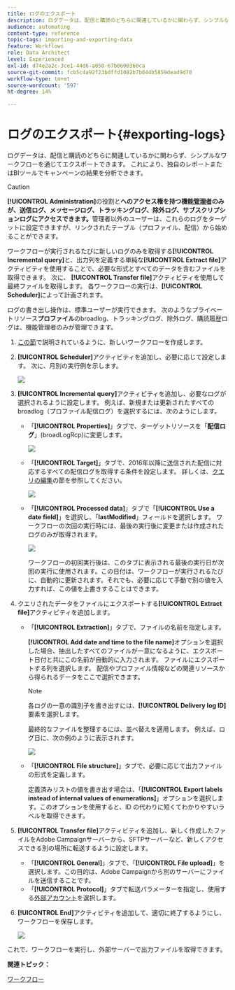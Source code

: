 ```yaml
---
title: ログのエクスポート
description: ログデータは、配信と購読のどちらに関連しているかに関わらず、シンプルなワークフローを通じてエクスポートできます。
audience: automating
content-type: reference
topic-tags: importing-and-exporting-data
feature: Workflows
role: Data Architect
level: Experienced
exl-id: d74e2a2c-3ce1-44d6-a058-67b0600360ca
source-git-commit: fcb5c4a92f23bdffd1082b7b044b5859dead9d70
workflow-type: tm+mt
source-wordcount: '597'
ht-degree: 14%

---
```


# ログのエクスポート{#exporting-logs}

ログデータは、配信と購読のどちらに関連しているかに関わらず、シンプルなワークフローを通じてエクスポートできます。 これにより、独自のレポートまたはBIツールでキャンペーンの結果を分析できます。

>[!CAUTION]
>
>**[!UICONTROL Administration]**&#x200B;の役割と&#x200B;**へのアクセス権を持つ機能[管理者](../../administration/using/users-management.md#functional-administrators)のみが、送信ログ、メッセージログ、トラッキングログ、除外ログ、サブスクリプションログにアクセスできます。**&#x200B;管理者以外のユーザーは、これらのログをターゲットに設定できますが、リンクされたテーブル（プロファイル、配信）から始めることができます。

ワークフローが実行されるたびに新しいログのみを取得する&#x200B;**[!UICONTROL Incremental query]**&#x200B;と、出力列を定義する単純な&#x200B;**[!UICONTROL Extract file]**&#x200B;アクティビティを使用することで、必要な形式とすべてのデータを含むファイルを取得できます。 次に、 **[!UICONTROL Transfer file]**&#x200B;アクティビティを使用して最終ファイルを取得します。 各ワークフローの実行は、**[!UICONTROL Scheduler]**&#x200B;によって計画されます。

ログの書き出し操作は、標準ユーザーが実行できます。 次のようなプライベートリソース&#x200B;**プロファイル**&#x200B;のbroadlog、トラッキングログ、除外ログ、購読履歴ログは、機能管理者のみが管理できます。

1. [この節](../../automating/using/building-a-workflow.md#creating-a-workflow)で説明されているように、新しいワークフローを作成します。
1. **[!UICONTROL Scheduler]**&#x200B;アクティビティを追加し、必要に応じて設定します。 次に、月別の実行例を示します。

   ![](assets/export_logs_scheduler.png)

1. **[!UICONTROL Incremental query]**&#x200B;アクティビティを追加し、必要なログが選択されるように設定します。 例えば、新規または更新されたすべてのbroadlog（プロファイル配信ログ）を選択するには、次のようにします。

   * 「**[!UICONTROL Properties]**」タブで、ターゲットリソースを「**配信ログ**」(broadLogRcp)に変更します。

      ![](assets/export_logs_query_properties.png)

   * 「**[!UICONTROL Target]**」タブで、2016年以降に送信された配信に対応するすべての配信ログを取得する条件を設定します。 詳しくは、[クエリの編集](../../automating/using/editing-queries.md#creating-queries)の節を参照してください。

      ![](assets/export_logs_query_target.png)

   * 「**[!UICONTROL Processed data]**」タブで「**[!UICONTROL Use a date field]**」を選択し、「**lastModified**」フィールドを選択します。 ワークフローの次回の実行時には、最後の実行後に変更または作成されたログのみが取得されます。

      ![](assets/export_logs_query_processeddata.png)

      ワークフローの初回実行後は、このタブに表示される最後の実行日が次回の実行に使用されます。この日付は、ワークフローが実行されるたびに、自動的に更新されます。それでも、必要に応じて手動で別の値を入力すれば、この値を上書きすることはできます。

1. クエリされたデータをファイルにエクスポートする&#x200B;**[!UICONTROL Extract file]**&#x200B;アクティビティを追加します。

   * 「**[!UICONTROL Extraction]**」タブで、ファイルの名前を指定します。

      **[!UICONTROL Add date and time to the file name]**&#x200B;オプションを選択した場合、抽出したすべてのファイルが一意になるように、エクスポート日付と共にこの名前が自動的に入力されます。 ファイルにエクスポートする列を選択します。 配信やプロファイル情報などの関連リソースから得られるデータをここで選択できます。

      >[!NOTE]
      >
      >各ログの一意の識別子を書き出すには、**[!UICONTROL Delivery log ID]**&#x200B;要素を選択します。

      最終的なファイルを整理するには、並べ替えを適用します。 例えば、ログ日に、次の例のように表示されます。

      ![](assets/export_logs_extractfile_extraction.png)

   * 「**[!UICONTROL File structure]**」タブで、必要に応じて出力ファイルの形式を定義します。

      定義済みリストの値を書き出す場合は、「**[!UICONTROL Export labels instead of internal values of enumerations]**」オプションを選択します。このオプションを使用すると、ID の代わりに短くてわかりやすいラベルを取得できます。

1. **[!UICONTROL Transfer file]**&#x200B;アクティビティを追加し、新しく作成したファイルをAdobe Campaignサーバーから、SFTPサーバーなど、新しくアクセスできる別の場所に転送するように設定します。

   * 「**[!UICONTROL General]**」タブで、「**[!UICONTROL File upload]**」を選択します。この目的は、Adobe Campaignから別のサーバーにファイルを送信することです。
   * 「**[!UICONTROL Protocol]**」タブで転送パラメーターを指定し、使用する[外部アカウント](../../administration/using/external-accounts.md#creating-an-external-account)を選択します。

1. **[!UICONTROL End]**&#x200B;アクティビティを追加して、適切に終了するようにし、ワークフローを保存します。

   ![](assets/export_logs_example_workflow.png)

これで、ワークフローを実行し、外部サーバーで出力ファイルを取得できます。

**関連トピック：**

[ワークフロー](../../automating/using/get-started-workflows.md)

